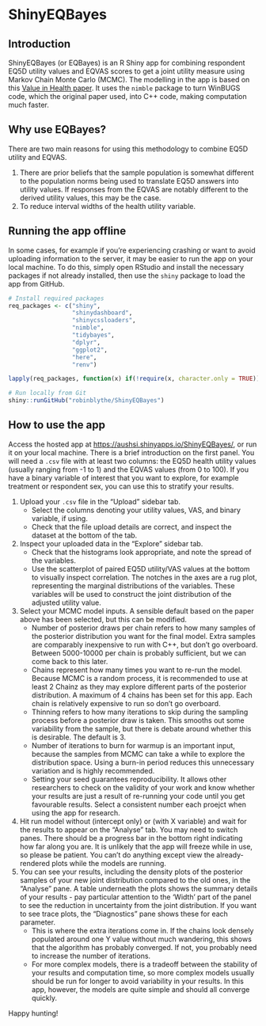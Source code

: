 
# ShinyEQBayes

## Introduction

ShinyEQBayes (or EQBayes) is an R Shiny app for combining respondent
EQ5D utility values and EQVAS scores to get a joint utility measure
using Markov Chain Monte Carlo (MCMC). The modelling in the app is based
on this [Value in Health
paper](https://doi.org/10.1016/j.jval.2022.01.017). It uses the `nimble`
package to turn WinBUGS code, which the original paper used, into C++
code, making computation much faster.

## Why use EQBayes?

There are two main reasons for using this methodology to combine EQ5D
utility and EQVAS.  
1. There are prior beliefs that the sample population is somewhat
different to the population norms being used to translate EQ5D answers
into utility values. If responses from the EQVAS are notably different
to the derived utility values, this may be the case.  
2. To reduce interval widths of the health utility variable.

## Running the app offline

In some cases, for example if you’re experiencing crashing or want to
avoid uploading information to the server, it may be easier to run the
app on your local machine. To do this, simply open RStudio and install
the necessary packages if not already installed, then use the `shiny`
package to load the app from GitHub.

``` r
# Install required packages
req_packages <- c("shiny",
                  "shinydashboard",
                  "shinycssloaders",
                  "nimble",
                  "tidybayes",
                  "dplyr",
                  "ggplot2",
                  "here",
                  "renv")

lapply(req_packages, function(x) if(!require(x, character.only = TRUE)) install.packages(x))

# Run locally from Git
shiny::runGitHub("robinblythe/ShinyEQBayes")
```

## How to use the app

Access the hosted app at <https://aushsi.shinyapps.io/ShinyEQBayes/>, or
run it on your local machine. There is a brief introduction on the first
panel. You will need a `.csv` file with at least two columns: the EQ5D
health utility values (usually ranging from -1 to 1) and the EQVAS
values (from 0 to 100). If you have a binary variable of interest that
you want to explore, for example treatment or respondent sex, you can
use this to stratify your results.

1.  Upload your `.csv` file in the “Upload” sidebar tab.
    - Select the columns denoting your utility values, VAS, and binary
      variable, if using.
    - Check that the file upload details are correct, and inspect the
      dataset at the bottom of the tab.  
2.  Inspect your uploaded data in the “Explore” sidebar tab.
    - Check that the histograms look appropriate, and note the spread of
      the variables.
    - Use the scatterplot of paired EQ5D utility/VAS values at the
      bottom to visually inspect correlation. The notches in the axes
      are a rug plot, representing the marginal distributions of the
      variables. These variables will be used to construct the joint
      distribution of the adjusted utility value.  
3.  Select your MCMC model inputs. A sensible default based on the paper
    above has been selected, but this can be modified.
    - Number of posterior draws per chain refers to how many samples of
      the posterior distribution you want for the final model. Extra
      samples are comparably inexpensive to run with C++, but don’t go
      overboard. Between 5000-10000 per chain is probably sufficient,
      but we can come back to this later.
    - Chains represent how many times you want to re-run the model.
      Because MCMC is a random process, it is recommended to use at
      least 2 Chainz as they may explore different parts of the
      posterior distribution. A maximum of 4 chains has been set for
      this app. Each chain is relatively expensive to run so don’t go
      overboard.
    - Thinning refers to how many iterations to skip during the sampling
      process before a posterior draw is taken. This smooths out some
      variability from the sample, but there is debate around whether
      this is desirable. The default is 3.
    - Number of iterations to burn for warmup is an important input,
      because the samples from MCMC can take a while to explore the
      distribution space. Using a burn-in period reduces this
      unnecessary variation and is highly recommended.
    - Setting your seed guarantees reproducibility. It allows other
      researchers to check on the validity of your work and know whether
      your results are just a result of re-running your code until you
      get favourable results. Select a consistent number each proejct
      when using the app for research.  
4.  Hit run model without (intercept only) or (with X variable) and wait
    for the results to appear on the “Analyse” tab. You may need to
    switch panes. There should be a progress bar in the bottom right
    indicating how far along you are. It is unlikely that the app will
    freeze while in use, so please be patient. You can’t do anything
    except view the already-rendered plots while the models are
    running.  
5.  You can see your results, including the density plots of the
    posterior samples of your new joint distribution compared to the old
    ones, in the “Analyse” pane. A table underneath the plots shows the
    summary details of your results - pay particular attention to the
    ‘Width’ part of the panel to see the reduction in uncertainty from
    the joint distribution. If you want to see trace plots, the
    “Diagnostics” pane shows these for each parameter.
    - This is where the extra iterations come in. If the chains look
      densely populated around one Y value without much wandering, this
      shows that the algorithm has probably converged. If not, you
      probably need to increase the number of iterations.
    - For more complex models, there is a tradeoff between the stability
      of your results and computation time, so more complex models
      usually should be run for longer to avoid variability in your
      results. In this app, however, the models are quite simple and
      should all converge quickly.

Happy hunting!
